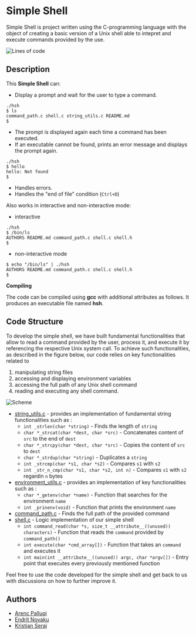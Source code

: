 # Simple Shell 

Simple Shell is project written using the C-programming language with the object of creating a basic version of a Unix shell able to intepret and execute commands provided by the use.

![Lines of code](https://img.shields.io/tokei/lines/github.com/KristiSeraj/simple_shell?style=for-the-badge)

## Description

This **Simple Shell** can:

- Display a prompt and wait for the user to type a command.
```shell
./hsh
$ ls
command_path.c shell.c string_utils.c README.md
$
```
- The prompt is displayed again each time a command has been executed.
- If an executable cannot be found, prints an error message and displays the prompt again.
```shell
./hsh
$ hello
hello: Not found
$ 
```
- Handles errors.
- Handles the "end of file" condition (`Ctrl+D`)

Also works in interactive and non-interactive mode:
- interactive
```shell
./hsh
$ /bin/ls
AUTHORS README.md command_path.c shell.c shell.h
$
```
- non-interactive mode
```shell
$ echo "/bin/ls" | ./hsh
AUTHORS README.md command_path.c shell.c shell.h
$
```

**Compiling**

The code can be compiled using **gcc** with additional attributes as follows. It produces an executable file named **hsh**.

## Code Structure

To develop the simple shell, we have built fundamental functionalities that allow to read a command provided by the user, process it, and execute it by referencing the respective Unix system call. To achieve such functionalities, as described in the figure below, our code relies on key functionalities related to 
1. manipulating string files 
2. accessing and displaying environment variables
3. accessing the full path of any Unix shell command
4. reading and executing any shell command.

![Scheme](https://github.com/KristiSeraj/simple_shell/blob/main/scheme.png)

- [string_utils.c](https://github.com/KristiSeraj/simple_shell/blob/main/string_utils.c) - provides an implementation of fundamental string functionalities such as :
	- `int _strlen(char *string)` - Finds the length of `string`
	- `char *_strcat(char *dest, char *src)` - Concatenates content of `src` to the end of `dest`
	- `char *_strcpy(char *dest, char *src)` - Copies the content of `src` to `dest`
	- `char *_strdup(char *string)` - Duplicates a `string`
	- `int _strcmp(char *s1, char *s2)` - Compares `s1` with `s2`
	- `int _str_n_cmp(char *s1, char *s2, int n)` - Compares `s1` with `s2` regardin `n` bytes
- [environment_utils.c](https://github.com/KristiSeraj/simple_shell/blob/main/environment_utils.c) - provides an implementation of key functionalities such as :
	- `char *_getenv(char *name)` - Function that searches for the environment `name`
	- `int _prinenv(void)` - Function that prints the environment `name`
- [command_path.c](https://github.com/KristiSeraj/simple_shell/blob/main/command_path.c) - Finds the full path of the provided command
- [shell.c](https://github.com/KristiSeraj/simple_shell/blob/main/shell.c) - Logic implementation of our simple shell
	- `int command_read(char *s, size_t __attribute__((unused)) characters)` - Function that reads the `command` provided by `command_path()`
	- `int execute(char *cmd_array[])` - Function that takes an `command` and executes it
	- `int main(int __attribute__((unused)) argc, char *argv[])` - Entry point that executes every previously mentioned function

Feel free to use the code developed for the simple shell and get back to us with discussions on how to further improve it.

## Authors

- [Arenc Palluqi](https://www.github.com/Arenc10)
- [Endrit Novaku](https://www.github.com/endritNovaku)
- [Kristjan Seraj](https://www.github.com/KristiSeraj)

